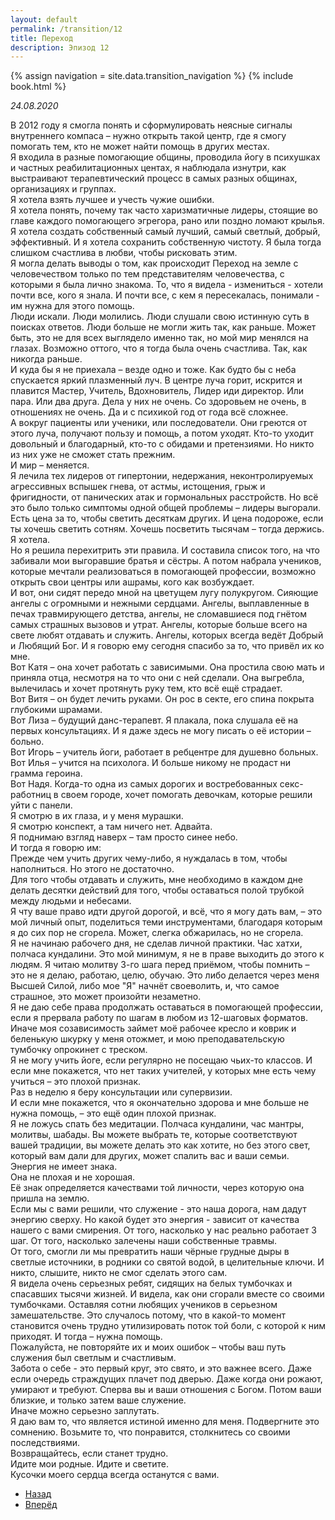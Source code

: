 ```yaml
---
layout: default
permalink: /transition/12
title: Переход
description: Эпизод 12
---
```

{% assign navigation  = site.data.transition_navigation %}
{% include book.html %}

*24.08.2020*

В 2012 году я смогла понять и сформулировать неясные сигналы внутреннего компаса – нужно открыть такой центр, где я смогу помогать тем, кто не может найти помощь в других местах.  
Я входила в разные помогающие общины, проводила йогу в психушках и частных реабилитационных центах, я наблюдала изнутри, как выстраивают терапевтический процесс в самых разных общинах, организациях и группах.  
Я хотела взять лучшее и учесть чужие ошибки.  
Я хотела понять, почему так часто харизматичные лидеры, стоящие во главе каждого помогающего эгрегора, рано или поздно ломают крылья.  
Я хотела создать собственный самый лучший, самый светлый, добрый, эффективный. И я хотела сохранить собственную чистоту. Я была тогда слишком счастлива в любви, чтобы рисковать этим.  
Я могла делать выводы о том, как происходит Переход на земле с человечеством только по тем представителям человечества, с которыми я была лично знакома. То, что я видела - измениться - хотели почти все, кого я знала. И почти все, с кем я пересекалась, понимали - им нужна для этого помощь.  
Люди искали. Люди молились. Люди слушали свою истинную суть в поисках ответов. Люди больше не могли жить так, как раньше.
Может быть, это не для всех выглядело именно так, но мой мир менялся на глазах. Возможно оттого, что я тогда была очень счастлива. Так, как никогда раньше.  
И куда бы я не приехала – везде одно и тоже. Как будто бы с неба спускается яркий плазменный луч. В центре луча горит, искрится и плавится Мастер, Учитель, Вдохновитель, Лидер иди директор. Или пара. Или два друга. Дела у них не очень. Со здоровьем не очень, в отношениях не очень. Да и с психикой год от года всё сложнее.  
А вокруг пациенты или ученики, или последователи. Они греются от этого луча, получают пользу и помощь, а потом уходят. Кто-то уходит довольный и благодарный, кто-то с обидами и претензиями. Но никто из них уже не сможет стать прежним.  
И мир – меняется.  
Я лечила тех лидеров от гипертонии, недержания, неконтролируемых агрессивных вспышек гнева, от астмы, истощения, грыж и фригидности,
от панических атак и гормональных расстройств. Но всё это было только симптомы одной общей проблемы – лидеры выгорали.  
Есть цена за то, чтобы светить десяткам других. И цена подороже, если ты хочешь светить сотням. Хочешь посветить тысячам – тогда держись.  
Я хотела.  
Но я решила перехитрить эти правила. И составила список того, на что забивали мои выгоравшие братья и сёстры. А потом набрала учеников, которые мечтали реализоваться в помогающей профессии, возможно открыть свои центры или ашрамы, кого как возбуждает.  
И вот, они сидят передо мной на цветущем лугу полукругом. Сияющие ангелы с огромными и нежными сердцами. Ангелы, выплавленные в печах травмирующего детства, ангелы, не сломавшиеся под гнётом самых страшных вызовов и утрат. Ангелы, которые больше всего на свете любят отдавать и служить. Ангелы, которых всегда ведёт Добрый и Любящий Бог. И я говорю ему сегодня спасибо за то, что привёл их ко мне.  
Вот Катя – она хочет работать с зависимыми. Она простила свою мать и приняла отца, несмотря на то что они с ней сделали. Она выгребла, вылечилась и хочет протянуть руку тем, кто всё ещё страдает.  
Вот Витя – он будет лечить руками. Он рос в секте, его спина покрыта глубокими шрамами.  
Вот Лиза – будущий данс-терапевт. Я плакала, пока слушала её на первых консультациях. И я даже здесь не могу писать о её истории – больно.  
Вот Игорь – учитель йоги, работает в ребцентре для душевно больных.  
Вот Илья – учится на психолога. И больше никому не продаст ни грамма героина.  
Вот Надя. Когда-то одна из самых дорогих и востребованных секс-работниц в своем городе, хочет помогать девочкам, которые решили уйти с панели.  
Я смотрю в их глаза, и у меня мурашки.  
Я смотрю конспект, а там ничего нет. Адвайта.  
Я поднимаю взгляд наверх – там просто синее небо.  
И тогда я говорю им:  
Прежде чем учить других чему-либо, я нуждалась в том, чтобы наполниться. Но этого не достаточно.  
Для того чтобы отдавать и служить, мне необходимо в каждом дне делать десятки действий для того, чтобы оставаться полой трубкой между людьми и небесами.  
Я чту ваше право идти другой дорогой, и всё, что я могу дать вам, – это мой личный опыт, поделиться теми инструментами, благодаря которым я до сих пор не сгорела. Может, слегка обжарилась, но не сгорела.  
Я не начинаю рабочего дня, не сделав личной практики. Час хатхи, полчаса кундалини. Это мой минимум, я не в праве выходить до этого к людям. Я читаю молитву 3-го шага перед приёмом, чтобы помнить – это не я делаю, работаю, целю, обучаю. Это либо делается через меня Высшей Силой, либо мое "Я" начнёт своеволить, и, что самое страшное, это может произойти незаметно.  
Я не даю себе права продолжать оставаться в помогающей профессии, если я прервала работу по шагам в любом из 12-шаговых форматов. Иначе моя созависимость займет моё рабочее кресло и коврик и беленькую шкурку у меня отожмет, и мою преподавательскую тумбочку опрокинет с треском.  
Я не могу учить йоге, если регулярно не посещаю чьих-то классов. И если мне покажется, что нет таких учителей, у которых мне есть чему учиться – это плохой признак.  
Раз в неделю я беру консультации или супервизии.  
И если мне покажется, что я окончательно здорова и мне больше не нужна помощь, – это ещё один плохой признак.  
Я не ложусь спать без медитации. Полчаса кундалини, час мантры, молитвы, шабады. Вы можете выбрать те, которые соответствуют вашей традиции, вы можете делать это как хотите, но без этого свет, который вам дали для других, может спалить вас и ваши семьи.  
Энергия не имеет знака.  
Она не плохая и не хорошая.  
Её знак определяется качествами той личности, через которую она пришла на землю.  
Если мы с вами решили, что служение - это наша дорога, нам дадут энергию сверху. Но какой будет это энергия - зависит от качества нашего с вами смирения. От того, насколько у нас реально работает 3 шаг. От того, насколько залечены наши собственные травмы.  
От того, смогли ли мы превратить наши чёрные грудные дыры в светлые источники, в родники со святой водой, в целительные ключи. И никто, слышите, никто не смог сделать этого сам.  
Я видела очень серьезных ребят, сидящих на белых тумбочках и спасавших тысячи жизней. И видела, как они сгорали вместе со своими тумбочками. Оставляя сотни любящих учеников в серьезном замешательстве. Это случалось потому, что в какой-то момент становится очень трудно утилизировать поток той боли, с которой к ним приходят. И тогда – нужна помощь.  
Пожалуйста, не повторяйте их и моих ошибок – чтобы ваш путь служения был светлым и счастливым.  
Забота о себе - это первый круг, это свято, и это важнее всего. Даже если очередь страждущих плачет под дверью. Даже когда они рожают, умирают и требуют. Сперва вы и ваши отношения с Богом. Потом ваши близкие, и только затем ваше служение.  
Иначе можно серьезно заплутать.  
Я даю вам то, что является истиной именно для меня. Подвергните это сомнению. Возьмите то, что понравится, столкнитесь со своими последствиями.  
Возвращайтесь, если станет трудно.  
Идите мои родные. Идите и светите.  
Кусочки моего сердца всегда останутся с вами.

<nav aria-label="pagination">
  <ul class="pagination justify-content-center">
    <li class="page-item">
      <a class="page-link" href="/transition/11"><i class="bi bi-arrow-left"></i> Назад</a>
    </li>
    <li class="page-item">
      <a class="page-link" href="/transition/13">Вперёд <i class="bi bi-arrow-right"></i></a>
    </li>
  </ul>
</nav>